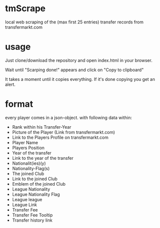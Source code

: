 # tmScrape
local web scraping of the (max first 25 entries) transfer records from transfermarkt.com
# usage
Just clone/download the repository and open index.html in your browser.

Wait until "Scarping done!" appears and click on "Copy to clipboard"

It takes a moment until it copies everything. If it's done copying you get an alert.

# format
every player comes in a json-object. with following data within:
* Rank within his Transfer-Year
* Picture of the Player (Link from transfermarkt.com)
* Link to the Players Profile on transfermarkt.com
* Player Name
* Players Position
* Year of the transfer
* Link to the year of the transfer
* Nationalit(ies)(y)
* Nationality-Flag(s)
* The joined Club
* Link to the joined Club
* Emblem of the joined Club
* League Nationality
* League Nationality Flag
* League league
* League Link
* Transfer Fee
* Transfer Fee Tooltip
* Transfer history link
